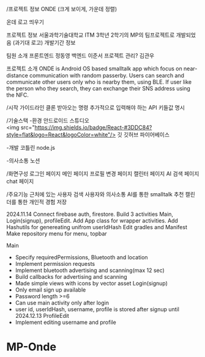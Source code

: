 /프로젝트 정보
ONDE  (크게 보이게, 가운데 정렬)

온데 로고 띄우기

프로젝트 정보
서울과학기술대학교 ITM 3학년 2학기의 MP의 팀프로젝트로 개발되었음 (과기대 로고)
개발기간 정보 

팀원 소개
프론트엔드 정동영
백엔드 이준서
프로젝트 관리? 김관우

프로젝트 소개
ONDE is Android OS based smalltalk app which focus on near-distance communication with random passerby.
Users can search and communicate other users only who is nearby them, using BLE.
If user like the person who they search, they can exchange their SNS address using the NFC.


/시작 가이드라인 
클론 받아오는 명령
추가적으로 입력해야 하는 API 키들값 명시

/기술스택
-환경
안드로이드 스튜디오 
<img src="https://img.shields.io/badge/React-#3DDC84?style=flat&logo=React&logoColor=white"/>
깃
깃허브
파이어베이스

-개발
코틀린
node.js

-의사소통
노션

/화면구성
로그인 페이지
메인 페이지
프로필 변경 페이지
캘린터 페이지
AI 검색 페이지
chat 페이지

/주요기능
근처에 있는 사용자 검색
사용자와 의사소통
AI를 통한 smalltalk 추천
캘린더를 통한 개인적 경험 저장


2024.11.14
Connect firebase auth, firestore.
Build 3 activities Main, Login(signup), profileEdit.
Add App class for wrapper activities.
Add Hashutils for genereating unifrom userIdHash
Edit gradles and Manifest
Make repository menu for menu, topbar

Main
- Specify requiredPermissions, Bluetooth and location
- Implement permission requests
- Implement bluetooth advertising and scanning(max 12 sec)
- Build callbacks for advertising and scanning
- Made simple views with icons by vector asset
Login(signup)
- Only email sign up available
- Password length >=6
- Can use main activity only after login
- user id, userIdHash, username, profile is stored after signup until 2024.12.13
ProfileEdit
- Implement editing username and profile

# MP-Onde
